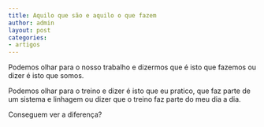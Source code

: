 ```yaml
---
title: Aquilo que são e aquilo o que fazem
author: admin
layout: post
categories:
- artigos
---
```

Podemos olhar para o nosso trabalho e dizermos que é isto que fazemos ou dizer é isto que somos.

Podemos olhar para o treino e dizer é isto que eu pratico, que faz parte de um sistema e linhagem ou dizer que o treino faz parte do meu dia a dia.

Conseguem ver a diferença?
